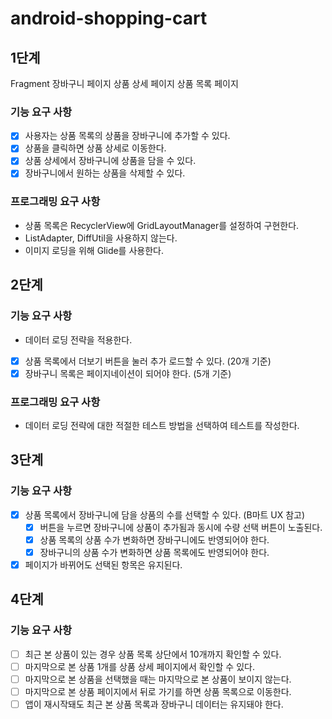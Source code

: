# android-shopping-cart

## 1단계

Fragment
장바구니 페이지
상품 상세 페이지
상품 목록 페이지

### 기능 요구 사항

- [x] 사용자는 상품 목록의 상품을 장바구니에 추가할 수 있다.
- [x] 상품을 클릭하면 상품 상세로 이동한다.
- [x] 상품 상세에서 장바구니에 상품을 담을 수 있다.
- [x] 장바구니에서 원하는 상품을 삭제할 수 있다.

### 프로그래밍 요구 사항

- 상품 목록은 RecyclerView에 GridLayoutManager를 설정하여 구현한다.
- ListAdapter, DiffUtil을 사용하지 않는다.
- 이미지 로딩을 위해 Glide를 사용한다.

## 2단계

### 기능 요구 사항

- 데이터 로딩 전략을 적용한다.
- [x] 상품 목록에서 더보기 버튼을 눌러 추가 로드할 수 있다. (20개 기준)
- [x] 장바구니 목록은 페이지네이션이 되어야 한다. (5개 기준)

### 프로그래밍 요구 사항

- 데이터 로딩 전략에 대한 적절한 테스트 방법을 선택하여 테스트를 작성한다.

## 3단계

### 기능 요구 사항

- [x] 상품 목록에서 장바구니에 담을 상품의 수를 선택할 수 있다. (B마트 UX 참고)
    - [x] 버튼을 누르면 장바구니에 상품이 추가됨과 동시에 수량 선택 버튼이 노출된다.
    - [x] 상품 목록의 상품 수가 변화하면 장바구니에도 반영되어야 한다.
    - [x] 장바구니의 상품 수가 변화하면 상품 목록에도 반영되어야 한다.
- [x] 페이지가 바뀌어도 선택된 항목은 유지된다.

## 4단계

### 기능 요구 사항

- [ ] 최근 본 상품이 있는 경우 상품 목록 상단에서 10개까지 확인할 수 있다.
- [ ] 마지막으로 본 상품 1개를 상품 상세 페이지에서 확인할 수 있다.
- [ ] 마지막으로 본 상품을 선택했을 때는 마지막으로 본 상품이 보이지 않는다.
- [ ] 마지막으로 본 상품 페이지에서 뒤로 가기를 하면 상품 목록으로 이동한다.
- [ ] 앱이 재시작돼도 최근 본 상품 목록과 장바구니 데이터는 유지돼야 한다.
